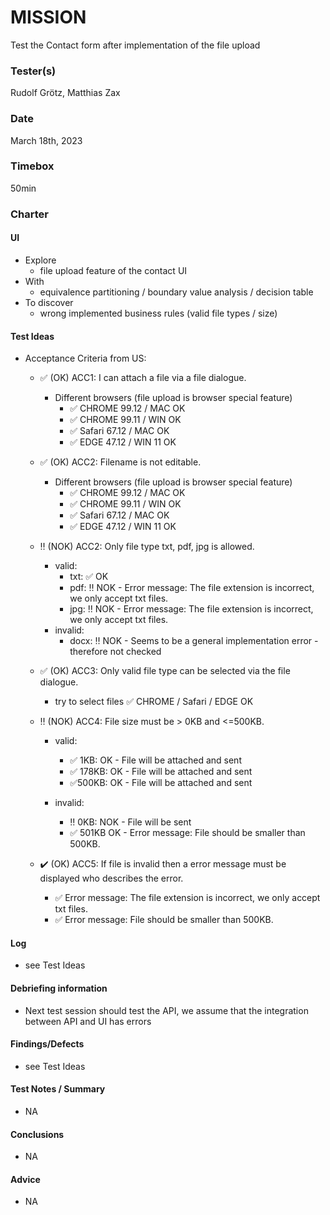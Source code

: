 # MISSION
Test the Contact form after implementation of the file upload

### Tester(s)
Rudolf Grötz, Matthias Zax

### Date
March 18th, 2023

### Timebox
50min

### Charter
#### UI
- Explore
    - file upload feature of the contact UI
- With
    - equivalence partitioning / boundary value analysis / decision table
- To discover
    - wrong implemented business rules (valid file types / size)

#### Test Ideas
- Acceptance Criteria from US:
  - :white_check_mark: (OK) ACC1: I can attach a file via a file dialogue. 
    - Different browsers (file upload is browser special feature)
      - :white_check_mark: CHROME 99.12 / MAC OK
      - :white_check_mark: CHROME 99.11 / WIN OK
      - :white_check_mark: Safari 67.12 / MAC OK
      - :white_check_mark: EDGE 47.12 / WIN 11 OK
      
  - :white_check_mark: (OK) ACC2: Filename is not editable. 
    - Different browsers (file upload is browser special feature)
      - :white_check_mark: CHROME 99.12 / MAC OK
      - :white_check_mark: CHROME 99.11 / WIN OK
      - :white_check_mark: Safari 67.12 / MAC OK
      - :white_check_mark: EDGE 47.12 / WIN 11 OK
      
  - :bangbang: (NOK) ACC2: Only file type txt, pdf, jpg is allowed. 
    - valid: 
      - txt: :white_check_mark: OK
      - pdf: :bangbang: NOK - Error message: The file extension is incorrect, we only accept txt files.
      - jpg: :bangbang: NOK - Error message: The file extension is incorrect, we only accept txt files.
    - invalid: 
      - docx: :bangbang: NOK - Seems to be a general implementation error - therefore not checked
    
  - :white_check_mark: (OK) ACC3: Only valid file type can be selected via the file dialogue. 
    - try to select files
      :white_check_mark: CHROME / Safari / EDGE OK
    
  - :bangbang: (NOK) ACC4: File size must be > 0KB and <=500KB. 
    - valid: 
      - :white_check_mark: 1KB: OK - File will be attached and sent
      - :white_check_mark: 178KB: OK - File will be attached and sent
      - :white_check_mark:500KB: OK - File will be attached and sent
      
    - invalid: 
      - :bangbang: 0KB: NOK - File will be sent
      - :white_check_mark: 501KB OK - Error message: File should be smaller than 500KB.
    
  - :heavy_check_mark: (OK) ACC5: If file is invalid then a error message must be displayed who describes the error.
    - :white_check_mark: Error message: The file extension is incorrect, we only accept txt files.
    - :white_check_mark: Error message: File should be smaller than 500KB.

#### Log
- see Test Ideas

#### Debriefing information
- Next test session should test the API, we assume that the integration between API and UI has errors

#### Findings/Defects
- see Test Ideas

#### Test Notes / Summary
- NA

#### Conclusions
- NA

#### Advice
- NA
